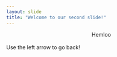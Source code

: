 ```yaml
---
layout: slide
title: "Welcome to our second slide!"
---
```

<center>Hemloo</center> <br>
Use the left arrow to go back!
